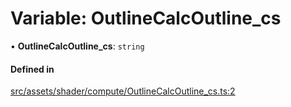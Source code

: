 # Variable: OutlineCalcOutline\_cs

• **OutlineCalcOutline\_cs**: `string`

#### Defined in

[src/assets/shader/compute/OutlineCalcOutline_cs.ts:2](https://github.com/Orillusion/orillusion/blob/main/src/assets/shader/compute/OutlineCalcOutline_cs.ts#L2)
